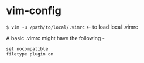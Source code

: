 # vim-config

`$ vim -u /path/to/local/.vimrc` <- to load local .vimrc

A basic .vimrc might have the following -

```
set nocompatible
filetype plugin on
```
